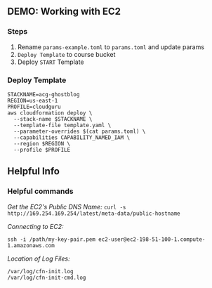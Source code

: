 
## DEMO: Working with EC2

### Steps
1. Rename `params-example.toml` to `params.toml` and update params
2. `Deploy Template` to course bucket
3. Deploy `START` Template

### Deploy Template
```shell
STACKNAME=acg-ghostblog
REGION=us-east-1
PROFILE=cloudguru
aws cloudformation deploy \
  --stack-name $STACKNAME \
  --template-file template.yaml \
  --parameter-overrides $(cat params.toml) \
  --capabilities CAPABILITY_NAMED_IAM \
  --region $REGION \
  --profile $PROFILE
```

## Helpful Info

### Helpful commands

*Get the EC2's Public DNS Name:* 
`curl -s http://169.254.169.254/latest/meta-data/public-hostname`

*Connecting to EC2:*
```shell
ssh -i /path/my-key-pair.pem ec2-user@ec2-198-51-100-1.compute-1.amazonaws.com
```

*Location of Log Files:*
```
/var/log/cfn-init.log
/var/log/cfn-init-cmd.log
```

